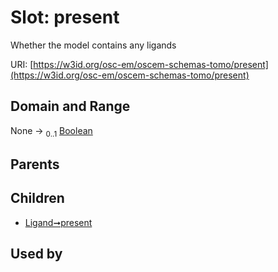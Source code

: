 
# Slot: present

Whether the model contains any ligands

URI: [https://w3id.org/osc-em/oscem-schemas-tomo/present](https://w3id.org/osc-em/oscem-schemas-tomo/present)


## Domain and Range

None &#8594;  <sub>0..1</sub> [Boolean](types/Boolean.md)

## Parents


## Children

 *  [Ligand➞present](Ligand_present.md)

## Used by

